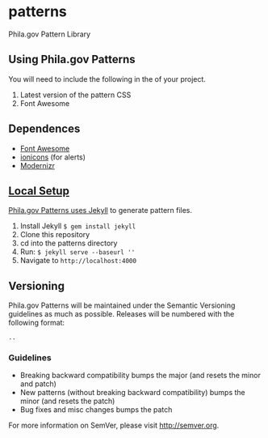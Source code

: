 # patterns

Phila.gov Pattern Library

<h2>Using Phila.gov Patterns</h2>
You will need to include the following in the <code><head></code> of your project.
<ol>
  <li>Latest version of the pattern CSS</li>
  <li>Font Awesome <code> <link rel="stylesheet" href="//maxcdn.bootstrapcdn.com/font-awesome/4.3.0/css/font-awesome.min.css"></code></li>
</ol>

<h2>Dependences</h2>
<ul>
  <li><a href="http://fortawesome.github.io/Font-Awesome/">Font Awesome</li>
  <li><a href="http://ionicons.com/">ionicons</a> (for alerts)
  <li><a href="#">Modernizr</li>
</ul>

<h2>Local Setup</h2>
Phila.gov Patterns uses <a href="http://jekyllrb.com/">Jekyll</a> to generate pattern files.
<ol>
  <li>Install Jekyll <code>$ gem install jekyll</code>  
  <li>Clone this repository</li>
  <li>cd into the patterns directory</li>
  <li>Run: <code>$ jekyll serve --baseurl ''</code></li>
  <li>Navigate to <code>http://localhost:4000</code>
</ol>

<h2>Versioning</h2>

Phila.gov Patterns will be maintained under the Semantic Versioning guidelines as much as possible. Releases will be numbered with the following format:

<code><major>.<minor>.<patch></code>

<h3>Guidelines</h3>
<ul>
  <li>Breaking backward compatibility bumps the major (and resets the minor and patch)</li>
  <li>New patterns (without breaking backward compatibility) bumps the minor (and resets the patch)</li>
  <li>Bug fixes and misc changes bumps the patch</li>
</ul>

For more information on SemVer, please visit http://semver.org.
